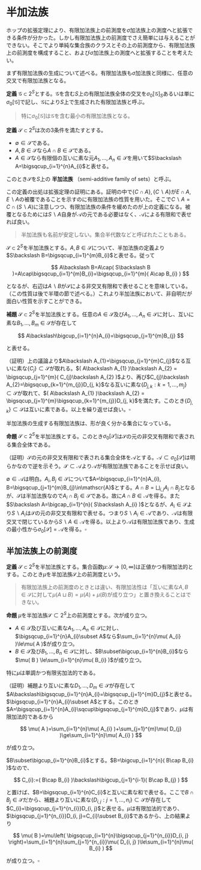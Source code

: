 
# 半加法族


ホップの拡張定理により、有限加法族上の前測度を$\sigma$加法族上の測度へと拡張できる条件が分かった。しかし有限加法族上の前測度でさえ簡単には与えることができない。そこでより単純な集合族のクラスとその上の前測度から、有限加法族上の前測度を構成すること、および$\sigma$加法族上の測度へと拡張することを考えたい。

まず有限加法族の生成について述べる。有限加法族も$\sigma$加法族と同様に、任意の交叉で有限加法族となる。

__定義__ $\mathscr{G}\subset 2^{S}$とする。$\mathscr{G}$を含む$S$上の有限加法族全体の交叉を$\sigma_{0}\lbrack \mathscr{G} \rbrack_{S}$あるいは単に$\sigma_{0}\lbrack \mathscr{G} \rbrack$で記し、$\mathscr{G}$により$S$上で生成された有限加法族と呼ぶ。

> 特に$\sigma_{0}\lbrack \mathscr{G} \rbrack$は$\mathscr{G}$を含む最小の有限加法族となる。

__定義__ $\mathscr{S}\subset 2^{S}$は次の3条件を満たすとする。

- $\emptyset\in\mathscr{S}$である。
- $A, B\in\mathscr{S}$なら$A\cap B\in\mathscr{S}$である。
- $A\in\mathscr{S}$なら有限個の互いに素な元$A_{1}, \dotsc, A_{n}\in\mathscr{S}$を用いて$S\backslash A=\bigsqcup_{i=1}^{n}A_{i}$と表せる。

このとき$\mathscr{S}$を$S$上の **半加法族** （semi-additive family of sets）と呼ぶ。

この定義の出処は拡張定理の証明にある。証明の中で$\lbrace C\cap A \rbrace, \lbrace C\backslash A \rbrace$が$E\cap A, E\backslash A$の被覆であることを示すのに有限加法族の性質を用いた。そこで$C\backslash A=C\cap( S\backslash A )$に注意しつつ、有限加法族の条件を緩めたのが上の定義になる。被覆となるためには$S\backslash A$自身が$\mathscr{A}$の元である必要はなく、$\mathscr{A}$による有限和で表せれば良い。

> 半加法族も名前が安定しない。集合半代数などと呼ばれたこともある。

$\mathscr{S}\subset 2^{S}$を半加法族とする。$A, B\in\mathscr{S}$について、半加法族の定義より$S\backslash B=\bigsqcup_{i=1}^{m}B_{i}$と表せる。従って

$$
A\backslash B=A\cap( S\backslash B )=A\cap\bigsqcup_{i=1}^{m}B_{i}=\bigsqcup_{i=1}^{m}( A\cap B_{i} )
$$

となるが、右辺は$A\backslash B$が$\mathscr{S}$による非交叉有限和で表せることを意味している。（この性質は後で半環の節で述べる。）これより半加法族において、非自明だが面白い性質を示すことができる。

__補題__ $\mathscr{S}\subset 2^{S}$を半加法族とする。任意の$A\in\mathscr{S}$及び$A_{1}, \dotsc, A_{n}\in\mathscr{S}$に対し、互いに素な$B_{1}, \dotsc, B_{m}\in\mathscr{S}$が存在して

$$
A\backslash\bigcup_{i=1}^{n}A_{i}=\bigsqcup_{j=1}^{m}B_{j}
$$

と表せる。

（証明）上の議論より$A\backslash A_{1}=\bigsqcup_{j=1}^{m}C_{j}$なる互いに素な$\lbrace C_{j} \rbrace\subset\mathscr{S}$が取れる。$( A\backslash A_{1} )\backslash A_{2} = \bigsqcup_{j=1}^{m}( C_{j}\backslash A_{2} )$より、再び$C_{j}\backslash A_{2}=\bigsqcup_{k=1}^{m_{j}}D_{j, k}$なる互いに素な$\lbrace D_{j, k} : k=1, \dotsc, m_{j} \rbrace\subset\mathscr{S}$が取れて、$( A\backslash A_{1} )\backslash A_{2} = \bigsqcup_{j=1}^{m}\bigsqcup_{k=1}^{m_{j}}D_{j, k}$を満たす。このとき$\lbrace D_{j, k} \rbrace\subset\mathscr{S}$は互いに素である。以上を繰り返せば良い。$\square$

半加法族の生成する有限加法族は、形が良く分かる集合になっている。

__命題__ $\mathscr{S}\subset 2^{S}$を半加法族とする。このとき$\sigma_{0}\lbrack \mathscr{S} \rbrack$は$\mathscr{S}$の元の非交叉有限和で表される集合全体である。

（証明）$\mathscr{S}$の元の非交叉有限和で表される集合全体を$\mathscr{A}$とする。$\mathscr{A}\subset\sigma_{0}\lbrack \mathscr{S} \rbrack$は明らかなので逆を示そう。$\mathscr{S}\subset\mathscr{A}$より$\mathscr{A}$が有限加法族であることを示せば良い。

$\emptyset\in\mathscr{A}$は明白。$A_{i}, B_{j}\in\mathscr{S}$について$A=\bigsqcup_{i=1}^{n}A_{i}, B=\bigsqcup_{j=1}^{m}B_{j}\in\mathscr{A}$とする。$A\cap B=\bigsqcup_{i, j}A_{i}\cap B_{j}$となるが、$\mathscr{S}$は半加法族なので$A_{i}\cap B_{j}\in\mathscr{S}$である。故に$A\cap B\in\mathscr{A}$を得る。また$S\backslash A=\bigcap_{i=1}^{n}( S\backslash A_{i} )$となるが、$A_{i}\in\mathscr{S}$より$S\backslash A_{i}$は$\mathscr{S}$の元の非交叉有限和で表せる。つまり$S\backslash A_{i}\in\mathscr{A}$であり、$\mathscr{A}$は有限交叉で閉じているから$S\backslash A\in\mathscr{A}$を得る。以上より$\mathscr{A}$は有限加法族であり、生成の最小性から$\sigma_{0}\lbrack \mathscr{S} \rbrack=\mathscr{A}$を得る。$\square$




## 半加法族上の前測度

__定義__ $\mathscr{S}\subset 2^{S}$を半加法族とする。集合函数$\mu\colon\mathscr{S}\rightarrow\lbrack 0, \infty \rbrack$は正値かつ有限加法的とする。このとき$\mu$を半加法族$\mathscr{S}$上の前測度という。

> 有限加法族上の前測度のときとは違い、有限加法性は「互いに素な$A, B\in\mathscr{S}$に対して$\mu( A\sqcup B )=\mu( A )+\mu( B )$が成り立つ」と置き換えることはできない。

__命題__ $\mu$を半加法族$\mathscr{S}\subset 2^{S}$上の前測度とする。次が成り立つ。

- $A\in\mathscr{S}$及び互いに素な$A_{1}, \dotsc, A_{n}\in\mathscr{S}$に対し、$\bigsqcup_{i=1}^{n}A_{i}\subset A$なら$\sum_{i=1}^{n}\mu( A_{i} )\le\mu( A )$が成り立つ。
- $B\in\mathscr{S}$及び$B_{1}, \dotsc, B_{n}\in\mathscr{S}$に対し、$B\subset\bigcup_{i=1}^{n}B_{i}$なら$\mu( B ) \le\sum_{i=1}^{n}\mu( B_{i} )$が成り立つ。

特に$\mu$は単調かつ有限劣加法的である。

（証明）補題より互いに素な$D_{1}, \dotsc, D_{m}\in\mathscr{S}$が存在して$A\backslash\bigsqcup_{i=1}^{n}A_{i}=\bigsqcup_{j=1}^{m}D_{j}$と表せる。$\bigsqcup_{i=1}^{n}A_{i}\subset A$とする。このとき$A=\bigsqcup_{i=1}^{n}A_{i}\sqcup\bigsqcup_{j=1}^{m}D_{j}$であり、$\mu$は有限加法的であるから

$$
\mu( A )=\sum_{i=1}^{n}\mu( A_{i} )+\sum_{j=1}^{m}\mu( D_{j} )\ge\sum_{i=1}^{n}\mu( A_{i} )
$$

が成り立つ。

$B\subset\bigcup_{i=1}^{n}B_{i}$とする。$B=\bigcup_{i=1}^{n}( B\cap B_{i} )$なので、

$$
C_{i}:=( B\cap B_{i} )\backslash\bigcup_{j=1}^{i-1}( B\cap B_{j} )
$$

と置けば、$B=\bigsqcup_{i=1}^{n}C_{i}$と互いに素な和で表せる。ここで$B\cap B_{j}\in\mathscr{S}$だから、補題より互いに素な$\lbrace D_{i, j} : j=1, \dotsc, n_{i} \rbrace\subset\mathscr{S}$が存在して$C_{i}=\bigsqcup_{j=1}^{n_{i}}D_{i, j}$と表せる。$\mu$は有限加法的であり、$\bigsqcup_{j=1}^{n_{i}}D_{i, j}=C_{i}\subset B_{i}$であるから、上の結果より

$$
\mu( B )=\mu\left( \bigsqcup_{i=1}^{n}\bigsqcup_{j=1}^{n_{i}}D_{i, j} \right)=\sum_{i=1}^{n}\sum_{j=1}^{n_{i}}\mu( D_{i, j} )\le\sum_{i=1}^{n}\mu( B_{i} )
$$

が成り立つ。$\square$

<!--

半加法族$\mathscr{S}\subset 2^{S}$について$\sigma_{0}\lbrack \mathscr{S} \rbrack$は$\mathscr{S}$の元の非交叉有限和として表される集合全体だったことを思い出そう。つまり$A\in\sigma_{0}\lbrack \mathscr{S} \rbrack$について互いに素な$A_{1}, \dotsc, A_{n}\in\mathscr{S}$が存在して$A=\bigsqcup_{i=1}^{n}A_{i}$と表せる。

\begin{Prop}{}{}
$\mu$を半加法族$\mathscr{S}\subset 2^{S}$上の前測度とする。
集合函数$\mu_{0}\colon\sigma_{0}\lbrack \mathscr{S} \rbrack\rightarrow\lbrack 0, \infty \rbrack$を
$A=\bigsqcup_{i=1}^{n}A_{i}\in\sigma_{0}\lbrack \mathscr{S} \rbrack$に対し、
\[ \sigma_{0}( A )=\sigma_{0}\left( \bigsqcup_{i=1}^{n}A_{i} \right):=\sum_{i=1}^{n}\mu( A_{i} ) \]
で定める。このとき$\mu_{0}$は有限加法族$\sigma_{0}\lbrack \mathscr{S} \rbrack$上の前測度となる。
\end{Prop}

\begin{proof}
（証明）$\mu_{0}$がwell-definedであることを示そう。すなわち$\mu_{0}( A )$が$A$の表示に依らないことを示す。
$A=\bigsqcup_{i=1}^{n}A_{i}=\bigsqcup_{j=1}^{m}A^{\prime}_{j}$とする。$\mu$は有限加法的であるから
\[ \sum_{i=1}^{n}\mu( A_{i} )=\sum_{i=1}^{n}\sum_{j=1}^{m}\mu( A_{i}\cap A^{\prime}_{j} )=\sum_{j=1}^{m}A^{\prime}_{j} \]
となり、表示に依らないことが分かる。

$\mu_{0}( \emptyset )=0$は明白。$A=\bigsqcup_{i=1}^{n}A_{i}, B=\bigsqcup_{j=1}^{m}B_{j}$は互いに素であるとする。$\lbrace A_{i}, B_{j} \rbrace$も互いに素だから、
\[ \mu_{0}( A\sqcup B )=\sum_{i=1}^{n}\mu( A_{i} )+\sum_{j=1}^{m}\mu( B_{j} )=\mu_{0}( A )+\mu_{0}( B ) \]
を得る。$\square$
\end{proof}

上記命題において、定義から明らかに$\mu$の拡張となる$\sigma_{0}\lbrack \mathscr{S} \rbrack$上の前測度は一意的であることが分かる。

\begin{Lem}{}{}
$\mu$を半加法族$\mathscr{S}\subset 2^{S}$上の前測度、その拡張を$\mu_{0}\colon\sigma_{0}\lbrack \mathscr{S} \rbrack\rightarrow\lbrack 0, \infty \rbrack$とする。このとき以下は同値である。
\begin{EnumEquiv}
\item$\mu_{0}$は可算加法的である。
\item$\mu$は弱可算劣加法的である。
\end{EnumEquiv}
\end{Lem}

\begin{proof}
（証明）上から下は明らかなので逆を示そう。互いに素な$\lbrace A_{n} \rbrace_{n\in\mathbb{N}}\subset\sigma_{0}\lbrack \mathscr{S} \rbrack$を取り、
$B:=\bigsqcup_{n\in\mathbb{N}}A_{n}\in\sigma_{0}\lbrack \mathscr{S} \rbrack$とする。
このときある有限集合$\mathscr{A}_{n}, \mathscr{B}\subset\mathscr{S}$が存在して
\begin{align*}
A_{n}&=\bigsqcup_{G\in\mathscr{A}_{n}}G, & B&=\bigsqcup_{H\in\mathscr{B}}H
\end{align*}
と表せる。

まず$\mathscr{A}:=\bigcup_{n\in\mathbb{N}}\mathscr{A}_{n}=\bigsqcup_{n\in\mathbb{N}}\mathscr{A}_{n}$だから、
\[ \bigsqcup_{H\in\mathscr{B}}H=B=\bigsqcup_{n\in\mathbb{N}}A_{n}=\bigsqcup_{n\in\mathbb{N}}\bigsqcup_{G\in\mathscr{A}_{n}}G=\bigsqcup_{G\in\mathscr{A}}G \]
が成り立つ。ここで$H\in\mathscr{B}$について$H=\bigsqcup_{G\in\mathscr{A}}( G\cap H )$である。$\mathscr{S}$は半加法族だから$G\cap H\in\mathscr{S}$であり、従って仮定より
\[ \mu( H )\le\sum_{G\in\mathscr{A}}\mu( G\cap H ) \]
を得る。同様に$G\in\mathscr{A}$について$G=\bigsqcup_{H\in\mathscr{B}}( H\cap G )$であり、$\mu$は有限加法的だから$\mu( G )=\sum_{H\in\mathscr{B}}\mu( H\cap G )$を得る。以上より
\begin{align*}
\mu_{0}( B )&=\sum_{H\in\mathscr{B}}\mu( H )\le\sum_{H\in\mathscr{B}}\sum_{G\in\mathscr{A}}\mu( G\cap H ) \\
&=\sum_{G\in\mathscr{A}}\mu( G )=\sum_{n\in\mathbb{N}}\sum_{G\in\mathscr{A}_{n}}\mu( G ) \\
&=\sum_{n\in\mathbb{N}}\mu_{0}( A_{n} )
\end{align*}
となる。（ここで非負実数に関する和の順序の交換可能性を用いた。）つまり$\mu_{0}$は弱可算劣加法的である。$\mu_{0}$は有限加法族上の前測度だから、これは可算加法的であることと同値である。$\square$
\end{proof}

補題より半加法族上の前測度について、可算加法性、可算劣加法性、弱可算劣加法性は全て同値となる。

\begin{Thm}{半加法族上の前測度に対する拡張定理}{}
$\mu$は半加法族$\mathscr{S}\subset 2^{S}$上の前測度とする。以下は同値である。
\begin{EnumEquiv}
\item$\sigma\lbrack \mathscr{S} \rbrack=\sigma\lbrack \sigma_{0}\lbrack \mathscr{S} \rbrack \rbrack$上の
測度$\widehat{\mu}$が存在して$\widehat{\mu}|_{\mathscr{S}}=\mu$を満たす。つまり$A\in\mathscr{S}$なら$\widehat{\mu}( A )=\mu( A )$が成り立つ。
\item$\mu$は弱可算劣加法的である。
\end{EnumEquiv}
\end{Thm}

\begin{proof}
（証明）ホップの拡張定理の証明に沿って示すことが出来る。$ \mu_{0}\colon\sigma_{0}\lbrack \mathscr{S} \rbrack\rightarrow\lbrack 0, \infty \rbrack$を$\mu$の拡張とする。

まず外測度$\widehat{\mu}$の構成に関しては、$\mu$から誘導される外測度も$\mu_{0}$から誘導される外測度も等しい。
これは$\sigma_{0}\lbrack \mathscr{S} \rbrack$の元が$\mathscr{S}$の元の非交叉有限和で書けることに依る。

次に$\mathscr{S}\subset\mathscr{M}_{\widehat{\mu}}$を示したい。$A\in\mathscr{S}$及び$E\subset S$を取る。
$\mathscr{S}$は半加法族なので$A_{1}, \dotsc, A_{n}\in\mathscr{S}$が存在して$S\backslash A=\bigsqcup_{i=1}^{n}A_{i}$と表せる。
$E$の被覆$\mathscr{C}\subset\mathscr{S}$を取れば、$\lbrace C\cap A : C\in\mathscr{C} \rbrace\subset\mathscr{S}$は$E\cap A$の被覆となる。また$C\in\mathscr{C}$について
\[ C\backslash A=C\cap( S\backslash A )=C\cap\bigsqcup_{i=1}^{n}A_{i}=\bigsqcup_{i=1}^{n}( C\cap A_{i} ) \]
より$\lbrace C\cap A_{i} : C\in\mathscr{C}, i=1, \dotsc, n \rbrace\subset\mathscr{S}$は$E\backslash A$の被覆となる。故に
\begin{align*}
\widehat{\mu}( E\cap A )+\widehat{\mu}( E\backslash A ) &\le \sum_{C\in\mathscr{C}}\mu( C\cap A )+\sum_{C\in\mathscr{C}}\sum_{i=1}^{n}\mu( C\cap A_{i} ) \\
&=\sum_{C\in\mathscr{C}}\left( \mu( C\cap A )+\sum_{i=1}^{n}\mu( C\cap A_{i} ) \right)
\end{align*}
となる。このとき
\[ C=( C\cap A )\sqcup ( C\backslash A )=( C\cap A )\sqcup( C\cap A_{1} )\sqcup\dotsb\sqcup( C\cap A_{n} ) \]
であるから、$C\in\mathscr{C}$より$\mu$の有限加法性が使えて結局
\[ \mu( C\cap A )+\sum_{i=1}^{n}\mu( C\cap A_{i} )=\mu( C ) \]
が従う。

残りの部分はホップの拡張定理と同様に従う。ただし補題より半加法族上でも$\mu$の弱可算劣加法性が可算加法性と同値であることを用いる。$\square$
\end{proof}

-->
